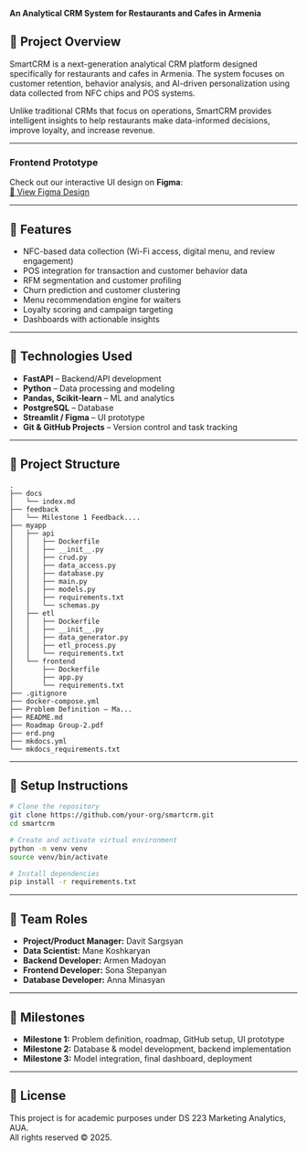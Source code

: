 **An Analytical CRM System for Restaurants and Cafes in Armenia**


## 📌 Project Overview
SmartCRM is a next-generation analytical CRM platform designed specifically for restaurants and cafes in Armenia. The system focuses on customer retention, behavior analysis, and AI-driven personalization using data collected from NFC chips and POS systems.

Unlike traditional CRMs that focus on operations, SmartCRM provides intelligent insights to help restaurants make data-informed decisions, improve loyalty, and increase revenue.

---

### Frontend Prototype

Check out our interactive UI design on **Figma**:  
[🔗 View Figma Design](https://www.figma.com/design/gqCNSPu1h9mv7ZdZHixP1n/Untitled?node-id=0-1&t=TzPQFIS8f6frigWg-1)

---

## 🚀 Features
- NFC-based data collection (Wi-Fi access, digital menu, and review engagement)
- POS integration for transaction and customer behavior data
- RFM segmentation and customer profiling
- Churn prediction and customer clustering
- Menu recommendation engine for waiters
- Loyalty scoring and campaign targeting
- Dashboards with actionable insights

---

## 🧠 Technologies Used
- **FastAPI** – Backend/API development  
- **Python** – Data processing and modeling  
- **Pandas, Scikit-learn** – ML and analytics  
- **PostgreSQL** – Database  
- **Streamlit / Figma** – UI prototype  
- **Git & GitHub Projects** – Version control and task tracking  

---

## 🧩 Project Structure

```
.
├── docs
│   └── index.md
├── feedback
│   └── Milestone 1 Feedback....
├── myapp
│   ├── api
│   │   ├── Dockerfile
│   │   ├── __init__.py
│   │   ├── crud.py
│   │   ├── data_access.py
│   │   ├── database.py
│   │   ├── main.py
│   │   ├── models.py
│   │   ├── requirements.txt
│   │   └── schemas.py
│   ├── etl
│   │   ├── Dockerfile
│   │   ├── __init__.py
│   │   ├── data_generator.py
│   │   ├── etl_process.py
│   │   └── requirements.txt
│   └── frontend
│       ├── Dockerfile
│       ├── app.py
│       └── requirements.txt
├── .gitignore
├── docker-compose.yml
├── Problem Definition – Ma...
├── README.md
├── Roadmap Group-2.pdf
├── erd.png
├── mkdocs.yml
└── mkdocs_requirements.txt

```

---

## 🔧 Setup Instructions

```bash
# Clone the repository
git clone https://github.com/your-org/smartcrm.git
cd smartcrm

# Create and activate virtual environment
python -m venv venv
source venv/bin/activate

# Install dependencies
pip install -r requirements.txt

```

---

## 👥 Team Roles

- **Project/Product Manager:** Davit Sargsyan  
- **Data Scientist:** Mane Koshkaryan  
- **Backend Developer:** Armen Madoyan  
- **Frontend Developer:** Sona Stepanyan  
- **Database Developer:** Anna Minasyan 

---

## 📅 Milestones
- **Milestone 1:** Problem definition, roadmap, GitHub setup, UI prototype  
- **Milestone 2:** Database & model development, backend implementation  
- **Milestone 3:** Model integration, final dashboard, deployment  

---

## 📄 License
This project is for academic purposes under DS 223 Marketing Analytics, AUA.  
All rights reserved © 2025.

